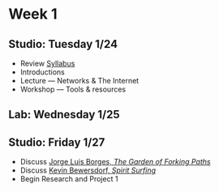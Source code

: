 # Week 1

## Studio: Tuesday 1/24

- Review [Syllabus](Syllabus.md)
- Introductions
- Lecture — Networks & The Internet
- Workshop — Tools & resources

## Lab: Wednesday 1/25

## Studio: Friday 1/27

- Discuss [Jorge Luis Borges, _The Garden of Forking Paths_](../Readings/Borges.pdf)  
- Discuss [Kevin Bewersdorf, _Spirit Surfing_](../Readings/Bewersdorf.pdf)
- Begin Research and Project 1